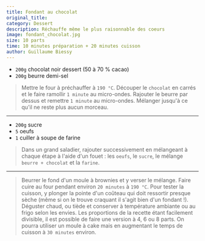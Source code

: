 ```yaml
---
title: Fondant au chocolat
original_title: 
category: Dessert
description: Réchauffe même le plus raisonnable des coeurs
image: fondant_chocolat.jpg
size: 10 parts
time: 10 minutes préparation + 20 minutes cuisson
author: Guillaume Biessy
---
```


* `200g` chocolat noir dessert (50 à 70 % cacao)
* `200g` beurre demi-sel

> Mettre le four à préchauffer à `190 °C`. Découper le `chocolat` en carrés et le faire ramollir `1 minute` au micro-ondes. Rajouter le beurre par dessus et remettre `1 minute` au micro-ondes. Mélanger jusqu'à ce qu'il ne reste plus aucun morceau.

---

* `200g` sucre
* `5` oeufs
* `1` cuiller à soupe de farine

> Dans un grand saladier, rajouter successivement en mélangeant à chaque étape à l'aide d'un fouet : les `oeufs`, le `sucre`, le mélange `beurre + chocolat` et la `farine`.

---

> Beurrer le fond d'un moule à brownies et y verser le mélange. Faire cuire au four pendant environ `20 minutes` à `190 °C`. Pour tester la cuisson, y plonger la pointe d'un coûteau qui doit ressortir presque sèche (même si on le trouve craquant il s'agit bien d'un fondant !). Déguster chaud, ou tiède et conserver à température ambiante ou au frigo selon les envies. Les proportions de la recette étant facilement divisible, il est possible de faire une version à 4, 6 ou 8 parts. On pourra utiliser un moule à cake mais en augmentant le temps de cuisson à `30 minutes` environ.